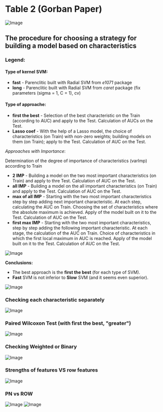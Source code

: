 # Table 2 (Gorban Paper)
![Image](TABLE2.png)

## The procedure for choosing a strategy for building a model based on characteristics
### Legend:
#### Type of kernel SVM:
- **fast** - Parenclitic built with Radial SVM from *e1071* package 
- **long** - Parenclitic built with Radial SVM from *caret* package (fix parameters (sigma = 1, C = 1), cv)
#### Type of approache:
- **first the best** - Selection of the best characteristic on the Train (according to AUC) and apply to the Test. Calculation of AUCs on the Test.
- **Lasso coef** - With the help of a Lasso model, the choice of characteristics (on Train) with non-zero weights; building models on them (on Train); apply to the Test. Calculation of AUC on the Test.

*Approaches with Importance*:

Determination of the degree of importance of characteristics (varImp) according to Train
- **2 IMP** - Building a model on the two most important characteristics (on Train) and apply to thre Test. Calculation of AUC on the Test. 
- **all IMP** - Building a model on the all important characteristics (on Train) and apply to the Test. Calculation of AUC on the Test. 
- **max of all IMP** - Starting with the two most important characteristics step by step adding next important characteristic. At each step, calculating the AUC on Train. Choosing the set of characteristics where the absolute maximum is achieved. Apply of the model built on it to the Test. Calculation of AUC on the Test. 
- **first max IMP** - Starting with the two most important characteristics, step by step adding the following important characteristic. At each stage, the calculation of the AUC on Train. Choice of characteristics in which the first local maximum in AUC is reached. Apply of the model built on it to the Test. Calculation of AUC on the Test. 

![Image](approaches.png)

**Conclusions:** 
- The best approach is the **first the best** (for each type of SVM). 
- **Fast** SVM is not inferior to **Slow** SVM (and it seems even superior).

![Image](list_of_best.png)

### Checking each characteristic separately
![Image](approaches_with_ch.png)
### Paired Wilcoxon Test (with **first the best**, "greater")
![Image](approaches_with_ch_dop.png)
### Checking Weighted or Binary
![Image](approaches_one_from_bin_or_weihghted.png)
### Strengths of features VS row features
![Image](strengths.png)
### PN vs ROW 
![Image](other_models_compare_with_best_PN.png)
![Image](MAIN_FIG_R.png)
